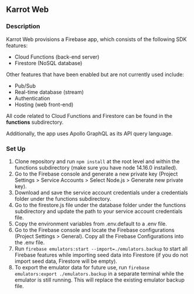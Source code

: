 ## Karrot Web

### Description
Karrot Web provisions a Firebase app, which consists of the following SDK features:
- Cloud Functions (back-end server)
- Firestore (NoSQL database)

Other features that have been enabled but are not currently used include:
- Pub/Sub
- Real-time database (stream)
- Authentication
- Hosting (web front-end)

All code related to Cloud Functions and Firestore can be found in the **functions** subdirectory.

Additionally, the app uses Apollo GraphQL as its API query language.

### Set Up
1. Clone repository and run `npm install` at the root level and within the functions subdirectory (make sure you have node 14.16.0 installed).
2. Go to the Firebase console and generate a new private key (Project Settings > Service Accounts > Select Node.js > Generate new private key). 
3. Download and save the service account credentials under a credentials folder under the functions subdirectory.
4. Go to the firestore.js file under the database folder under the functions subdirectory and update the path to your service account credentials file.
5. Copy the environment variables from .env.default to a .env file.
6. Go to the Firebase console and locate the Firebase configurations (Project Settings > General). Copy all the Firebase Configurations into the .env file.
7. Run `firebase emulators:start --import=./emulators.backup` to start all Firebase features while importing seed data into Firestore (if you do not import seed data, Firestore will be empty).
8. To export the emulator data for future use, run `firebase emulators:export ./emulators.backup` in a separate terminal while the emulator is still running. This will replace the existing emulator backup file.
